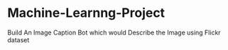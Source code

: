 # Machine-Learnng-Project
Build An Image Caption Bot which would Describe the Image using Flickr dataset 
